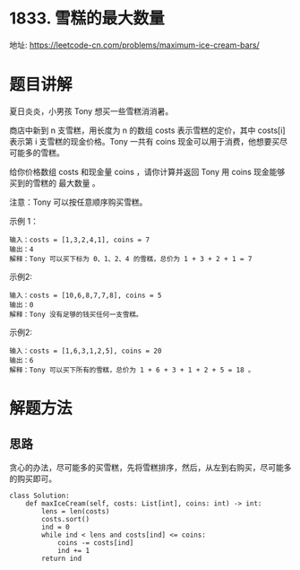 # 1833. 雪糕的最大数量
地址: https://leetcode-cn.com/problems/maximum-ice-cream-bars/

# 题目讲解
夏日炎炎，小男孩 Tony 想买一些雪糕消消暑。

商店中新到 n 支雪糕，用长度为 n 的数组 costs 表示雪糕的定价，其中 costs[i] 表示第 i 支雪糕的现金价格。Tony 一共有 coins 现金可以用于消费，他想要买尽可能多的雪糕。

给你价格数组 costs 和现金量 coins ，请你计算并返回 Tony 用 coins 现金能够买到的雪糕的 最大数量 。

注意：Tony 可以按任意顺序购买雪糕。

示例 1：
```
输入：costs = [1,3,2,4,1], coins = 7
输出：4
解释：Tony 可以买下标为 0、1、2、4 的雪糕，总价为 1 + 3 + 2 + 1 = 7

```

示例2:
```
输入：costs = [10,6,8,7,7,8], coins = 5
输出：0
解释：Tony 没有足够的钱买任何一支雪糕。

```


示例2:
```
输入：costs = [1,6,3,1,2,5], coins = 20
输出：6
解释：Tony 可以买下所有的雪糕，总价为 1 + 6 + 3 + 1 + 2 + 5 = 18 。

```


# 解题方法
## 思路
贪心的办法，尽可能多的买雪糕，先将雪糕排序，然后，从左到右购买，尽可能多的购买即可。

```
class Solution:
    def maxIceCream(self, costs: List[int], coins: int) -> int:
        lens = len(costs)
        costs.sort()
        ind = 0
        while ind < lens and costs[ind] <= coins:
            coins -= costs[ind]
            ind += 1
        return ind

```